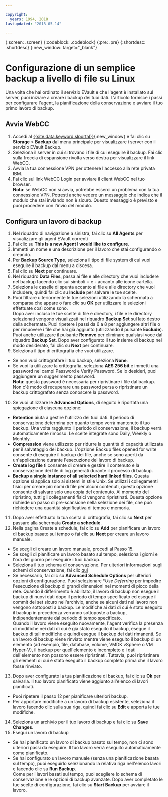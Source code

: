 ```yaml
---

copyright:
  years: 1994, 2018
lastupdated: "2018-05-14"

---
```

{:screen: .screen}
{:codeblock: .codeblock}
{:pre: .pre}
{:shortdesc: .shortdesc}
{:new_window: target="_blank"}

# Configurazione di un semplice backup a livello di file su Linux

Una volta che hai ordinato il servizio EVault e che l'agent è installato sul server, puoi iniziare a creare i backup dei tuoi dati. L'articolo fornisce i passi per configurare l'agent, la pianificazione della conservazione e avviare il tuo primo lavoro di backup.

## Avvia WebCC

1. Accedi al [{{site.data.keyword.slportal}}](https://control.softlayer.com/){:new_window} e fai clic su **Storage** > **Backup** dal menu principale per visualizzare i server con il servizio EVault Backup. 
2. Seleziona il server in cui si trovano i file di cui eseguire il backup. Fai clic sulla freccia di espansione rivolta verso destra per visualizzare il link WebCC.
3. Avvia la tua connessione VPN per ottenere l'accesso alla rete privata IBM.
4. Fai clic sul link WebCC Login per avviare il client WebCC nel tuo browser.<br/>
  **Nota**: se WebCC non si avvia, potrebbe esserci un problema con la tua connessione VPN. Potresti anche vedere un messaggio che indica che il modulo che stai inviando non è sicuro. Questo messaggio è previsto e puoi procedere con l'invio del modulo.
  
## Configura un lavoro di backup

1. Nel riquadro di navigazione a sinistra, fai clic su **All Agents** per visualizzare gli agent EVault correnti
2. Fai clic su **This is a new Agent I would like to configure**.
3. Immetti un nome e una descrizione per il lavoro che stai configurando o creando.
4. Per **Backup Source Type**, seleziona il tipo di file system di cui vuoi eseguire il backup dal menu a discesa.
5. Fai clic su **Next** per continuare. 
6. Nel riquadro **Data Files**, passa ai file e alle directory che vuoi includere nel backup facendo clic sui simboli **+** e **-** accanto alle icone cartella.
7. Seleziona le caselle di spunta accanto ai file e alle directory che vuoi includere, quindi fai clic su **Include** per salvare le tue scelte.
8. Puoi filtrare ulteriormente le tue selezioni utilizzando la schermata a comparsa che appare o fare clic su **OK** per utilizzare le selezioni effettuate così come sono. <br /> Dopo aver incluso le tue scelte di file e directory, i file e le directory selezionati vengono visualizzati nel riquadro **Backup Set** sul lato destro della schermata. Puoi ripetere i passi da 6 a 8 per aggiungere altri file o per rimuovere i file che hai già aggiunto (utilizzando il pulsante **Exclude**). Puoi anche utilizzare il pulsante **Remove** per eliminare qualsiasi voce dal riquadro **Backup Set**. Dopo aver configurato il tuo insieme di backup nel modo desiderato, fai clic su **Next** per continuare.
9. Seleziona il tipo di crittografia che vuoi utilizzare. 
  - Se non vuoi crittografare il tuo backup, seleziona **None**.   
  - Se vuoi la utilizzare la crittografia, seleziona **AES 256 bit** e immetti una password nei campi Password e Verify Password. Se lo desideri, puoi aggiungere un suggerimento password. <br/> **Nota**: questa password è necessaria per ripristinare i file dal backup. Non c'è modo di recuperare una password persa o ripristinare un backup crittografato senza conoscere la password.   
10. Se vuoi utilizzare le **Advanced Options**, di seguito è riportata una spiegazione di ciascuna opzione:
  - **Retention** aiuta a gestire l'utilizzo dei tuoi dati. Il periodo di conservazione determina per quanto tempo verrà mantenuto il tuo backup. Una volta raggiunto il periodo di conservazione, il backup verrà automaticamente rimosso. Le scelte integrate sono Daily, Weekly o Monthly.
  - **Compression** viene utilizzato per ridurre la quantità di capacità utilizzata per il salvataggio dei backup.
L'opzione Backup files opened for write consente di eseguire il backup dei file, anche se sono aperti da un'applicazione durante l'esecuzione del lavoro di backup.
  - **Create log file** ti consente di creare e gestire il contenuto e la conservazione dei file di log generati durante il processo di backup. 
  - **Backup a single instance of all selected hard linked files**. Questa opzione si applica solo ai sistemi in stile Unix. Se utilizzi i collegamenti fisici per creare più nomi di file per alcuni contenuti, questa opzione consente di salvare solo una copia del contenuto. Al momento del ripristino, tutti gli collegamenti fisici vengono ripristinati. Questa opzione richiede un passo di pre-scansione nella selezione dei file, che può richiedere una quantità significativa di tempo e memoria.
11. Dopo aver effettuato la tua scelta di crittografia, fai clic su **Next** per passare alla schermata **Create a schedule**.   
12. Nella pagina Create a schedule, fai clic su **Add** per pianificare un lavoro di backup basato sul tempo o fai clic su **Next** per creare un lavoro manuale.
  - Se scegli di creare un lavoro manuale, procedi al Passo 15.
  - Se scegli di pianificare un lavoro basato sul tempo, seleziona i giorni e l'ora del giorno per eseguire i tuoi backup.
  - Seleziona il tuo schema di conservazione. Per ulteriori informazioni sugli schemi di conservazione, fai clic [qui](evault-backup-faq.html#how-do-the-retention-schemes-work-)
  - Se necessario, fai clic su **Advanced Schedule Options** per ulteriori opzioni di configurazione. Puoi selezionare **Use Deferring* per impedire l'esecuzione di backup di grandi dimensioni nei momenti di picco della rete. Quando il differimento è abilitato, il lavoro di backup non esegue il backup di nuovi dati dopo il periodo di tempo specificato ed esegue il commit del set sicuro nell'archivio, anche se alcuni dati nel lavoro non vengono sottoposti a backup. Le modifiche ai dati di cui è stato eseguito il backup in precedenza verranno sottoposte a backup, indipendentemente dal periodo di tempo specificato. <br/> Quando il lavoro viene eseguito nuovamente, l'agent verifica la presenza di modifiche nei dati di cui è già stato eseguito il backup, esegue il backup di tali modifiche e quindi esegue il backup dei dati rimanenti.  Se un lavoro di backup viene rinviato mentre viene eseguito il backup di un elemento (ad esempio, file, database, volume, VMDK vSphere o VM Hyper-V), il backup per quell'elemento è incompleto e i dati dell'elemento non possono essere ripristinati. Tuttavia, puoi ripristinare gli elementi di cui è stato eseguito il backup completo prima che il lavoro fosse rinviato.
13. Dopo aver configurato la tua pianificazione di backup, fai clic su **Ok** per salvarla. Il tuo lavoro pianificato viene aggiunto all'elenco di lavori pianificati. 
  - Puoi ripetere il passo 12 per pianificare ulteriori backup. 
  - Per apportare modifiche a un lavoro di backup esistente, seleziona il lavoro facendo clic sulla sua riga, quindi fai clic su **Edit** e apporta le tue modifiche.
14. Seleziona un archivio per il tuo lavoro di backup e fai clic su **Save Changes**.
15. Esegui un lavoro di backup
  - Se hai pianificato un lavoro di backup basato sul tempo, non ci sono ulteriori passi da eseguire.  Il tuo lavoro verrà eseguito automaticamente come pianificato.
  - Se hai configurato un lavoro manuale (senza una pianificazione basata sul tempo), puoi eseguirlo selezionando la relativa riga nell'elenco lavori e facendo clic su **Run Backup**. <br/> Come per i lavori basati sul tempo, puoi scegliere lo schema di conservazione e le opzioni di backup avanzate. Dopo aver completato le tue scelte di configurazione, fai clic su **Start Backup** per avviare il lavoro.
